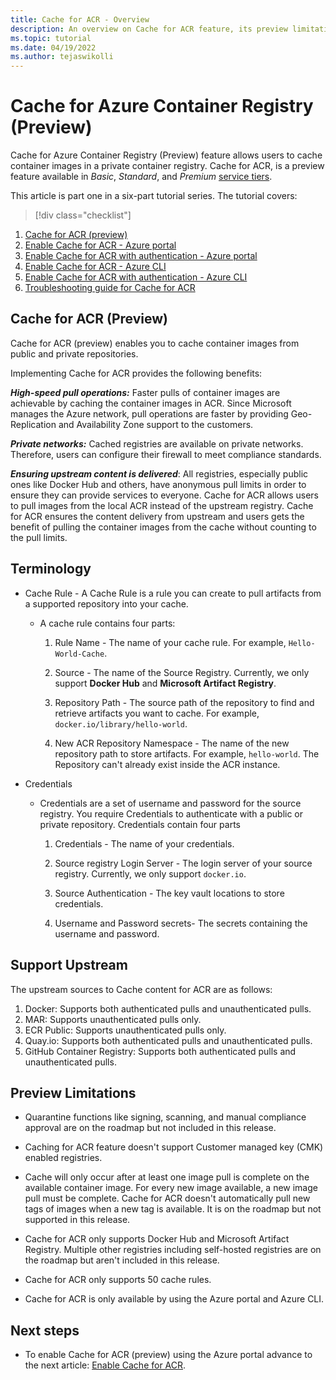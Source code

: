 ```yaml
---
title: Cache for ACR - Overview
description: An overview on Cache for ACR feature, its preview limitations and benefits of enabling the feature in your Registry.
ms.topic: tutorial
ms.date: 04/19/2022
ms.author: tejaswikolli
---
```

# Cache for Azure Container Registry (Preview)

Cache for Azure Container Registry (Preview) feature allows users to cache container images in a private container registry. Cache for ACR, is a preview feature available in *Basic*, *Standard*, and *Premium* [service tiers](container-registry-skus.md).

This article is part one in a six-part tutorial series. The tutorial covers:

> [!div class="checklist"]
1. [Cache for ACR (preview)](tutorial-registry-cache.md) 
2. [Enable Cache for ACR - Azure portal](tutorial-enable-registry-cache.md)
3. [Enable Cache for ACR with authentication - Azure portal](tutorial-enable-registry-cache-auth.md)
4. [Enable Cache for ACR - Azure CLI](tutorial-enable-registry-cache-cli.md)
5. [Enable Cache for ACR with authentication - Azure CLI](tutorial-enable-registry-cache-auth-cli.md)
6. [Troubleshooting guide for Cache for ACR](tutorial-troubleshoot-registry-cache.md)

## Cache for ACR (Preview)

Cache for ACR (preview) enables you to cache container images from public and private repositories. 

Implementing Cache for ACR provides the following benefits:

***High-speed pull operations:*** Faster pulls of container images are achievable by caching the container images in ACR. Since Microsoft manages the Azure network, pull operations are faster by providing Geo-Replication and Availability Zone support to the customers.

***Private networks:*** Cached registries are available on private networks. Therefore, users can configure their firewall to meet compliance standards. 

***Ensuring upstream content is delivered***: All registries, especially public ones like Docker Hub and others, have anonymous pull limits in order to ensure they can provide services to everyone. Cache for ACR allows users to pull images from the local ACR instead of the upstream registry. Cache for ACR ensures the content delivery from upstream and users gets the benefit of pulling the container images from the cache without counting to the pull limits.
 
## Terminology 

- Cache Rule - A Cache Rule is a rule you can create to pull artifacts from a supported repository into your cache.
    -   A cache rule contains four parts:
        
        1. Rule Name - The name of your cache rule. For example, `Hello-World-Cache`.

        2. Source - The name of the Source Registry. Currently, we only support **Docker Hub** and **Microsoft Artifact Registry**. 

        3. Repository Path - The source path of the repository to find and retrieve artifacts you want to cache. For example, `docker.io/library/hello-world`.

        4. New ACR Repository Namespace - The name of the new repository path to store artifacts. For example, `hello-world`. The Repository can't already exist inside the ACR instance. 

- Credentials
    - Credentials are a set of username and password for the source registry. You require Credentials to authenticate with a public or private repository. Credentials contain four parts

        1. Credentials  - The name of your credentials.

        2. Source registry Login Server - The login server of your source registry. Currently, we only support `docker.io`. 

        3. Source Authentication - The key vault locations to store credentials. 
        
        4. Username and Password secrets- The secrets containing the username and password. 

## Support Upstream

The upstream sources to Cache content for ACR are as follows:

1. Docker: Supports both authenticated pulls and unauthenticated pulls.
2. MAR: Supports unauthenticated pulls only.
3. ECR Public: Supports unauthenticated pulls only.
4. Quay.io: Supports both authenticated pulls and unauthenticated pulls.
5. GitHub Container Registry: Supports both authenticated pulls and unauthenticated pulls.

## Preview Limitations

- Quarantine functions like signing, scanning, and manual compliance approval are on the roadmap but not included in this release.

- Caching for ACR feature doesn't support Customer managed key (CMK) enabled registries.

- Cache will only occur after at least one image pull is complete on the available container image. For every new image available, a new image pull must be complete. Cache for ACR doesn't automatically pull new tags of images when a new tag is available. It is on the roadmap but not supported in this release. 

-  Cache for ACR only supports Docker Hub and Microsoft Artifact Registry. Multiple other registries  including self-hosted registries are on the roadmap but aren't included in this release.

- Cache for ACR only supports 50 cache rules.

- Cache for ACR is only available by using the Azure portal and Azure CLI.  

## Next steps

* To enable Cache for ACR (preview) using the Azure portal advance to the next article: [Enable Cache for ACR](tutorial-enable-registry-cache.md).

<!-- LINKS - External -->

[docker-rate-limit]:https://aka.ms/docker-rate-limit
